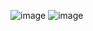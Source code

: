 ![image](https://github.com/user-attachments/assets/8e9d9e3a-ee94-4cc1-9db4-b845824f1874)
![image](https://github.com/user-attachments/assets/f8a7d971-a8d4-4c89-9475-2815e452cdbe)
